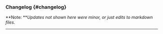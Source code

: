 ### Changelog {#changelog}

**Note: **_Updates not shown here were minor, or just edits to markdown files._

---



